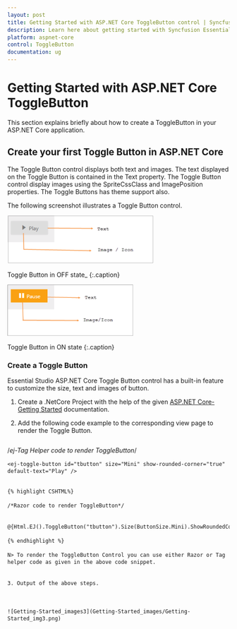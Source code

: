 ```yaml
---
layout: post
title: Getting Started with ASP.NET Core ToggleButton control | Syncfusion
description: Learn here about getting started with Syncfusion Essential Studio ASP.NET Core ToggleButton control, its elements, and more.
platform: aspnet-core
control: ToggleButton
documentation: ug
---
```


# Getting Started with ASP.NET Core ToggleButton

This section explains briefly about how to create a ToggleButton in your ASP.NET Core application.

## Create your first Toggle Button in ASP.NET Core

The Toggle Button control displays both text and images. The text displayed on the Toggle Button is contained in the Text property. The Toggle Button control display images using the SpriteCssClass and ImagePosition properties. The Toggle Buttons has theme support also.

The following screenshot illustrates a Toggle Button control. 

![Getting-Started_images1](Getting-Started_images/Getting-Started_img1.png)

Toggle Button in OFF state_ 
{:.caption}

![Getting-Started_images2](Getting-Started_images/Getting-Started_img2.png)

Toggle Button in ON state
{:.caption}


### Create a Toggle Button

Essential Studio ASP.NET Core Toggle Button control has a built-in feature to customize the size, text and images of button.



1. Create a .NetCore Project with the help of the given [ASP.NET Core-Getting Started](https://help.syncfusion.com/aspnet-core/gettingstarted/getting-started-1-1-0) documentation.
2. Add the following code example to the corresponding view page to render the Toggle Button. 

   ~~~ cshtml

/*ej-Tag Helper code to render ToggleButton*/

	<ej-toggle-button id="tbutton" size="Mini" show-rounded-corner="true" default-text="Play" />
    
   ~~~

{% highlight CSHTML%}

/*Razor code to render ToggleButton*/

    @{Html.EJ().ToggleButton("tbutton").Size(ButtonSize.Mini).ShowRoundedCorner(true).DefaultText("Play").Render();}

{% endhighlight %}

N> To render the ToggleButton Control you can use either Razor or Tag helper code as given in the above code snippet.
  

3. Output of the above steps.



![Getting-Started_images3](Getting-Started_images/Getting-Started_img3.png)





